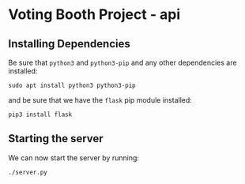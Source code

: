 # Voting Booth Project - api

## Installing Dependencies
Be sure that `python3` and `python3-pip` and any other dependencies are installed:

`sudo apt install python3 python3-pip`

and be sure that we have the `flask` pip module installed:

`pip3 install flask`


## Starting the server
We can now start the server by running:

`./server.py`
